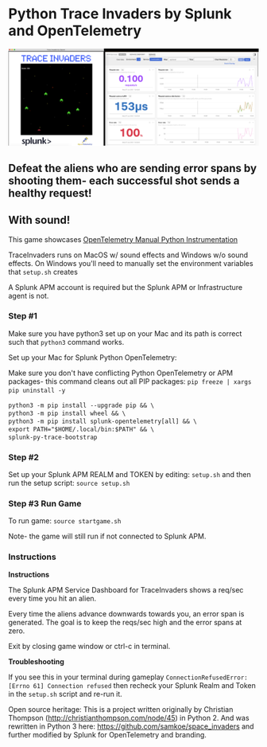 # Python Trace Invaders by Splunk and OpenTelemetry

<img src="./screenshot.png" width="640">

## Defeat the aliens who are sending error spans by shooting them- each successful shot sends a healthy request!
## With sound!

This game showcases [OpenTelemetry Manual Python Instrumentation](https://opentelemetry-python.readthedocs.io/en/stable/)

TraceInvaders runs on MacOS w/ sound effects and Windows w/o sound effects. On Windows you'll need to manually set the environment variables that `setup.sh` creates

A Splunk APM account is required but the Splunk APM or Infrastructure agent is not.

### Step #1

Make sure you have python3 set up on your Mac and its path is correct such that `python3` command works.  

Set up your Mac for Splunk Python OpenTelemetry:

Make sure you don't have conflicting Python OpenTelemetry or APM packages- this command cleans out all PIP packages: `pip freeze | xargs pip uninstall -y`

```
python3 -m pip install --upgrade pip && \
python3 -m pip install wheel && \
python3 -m pip install splunk-opentelemetry[all] && \
export PATH="$HOME/.local/bin:$PATH" && \
splunk-py-trace-bootstrap
```

### Step #2

Set up your Splunk APM REALM and TOKEN by editing: `setup.sh` and then run the setup script: `source setup.sh`

### Step #3 Run Game

To run game: `source startgame.sh`

Note- the game will still run if not connected to Splunk APM.

### Instructions ###

**Instructions**

The Splunk APM Service Dashboard for TraceInvaders shows a req/sec every time you hit an alien.

Every time the aliens advance downwards towards you, an error span is generated.
The goal is to keep the reqs/sec high and the error spans at zero.

Exit by closing game window or ctrl-c in terminal.

**Troubleshooting**

If you see this in your terminal during gameplay `ConnectionRefusedError: [Errno 61] Connection refused` then recheck your Splunk Realm and Token in the `setup.sh` script and re-run it.


Open source heritage:
This is a project written originally by Christian Thompson (http://christianthompson.com/node/45) in Python 2. And was rewritten in Python 3 here: https://github.com/samkoe/space_invaders and further modified by Splunk for OpenTelemetry and branding.
